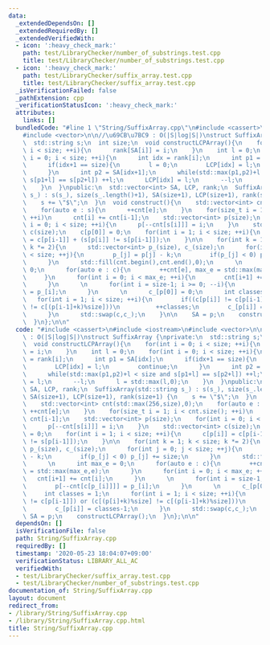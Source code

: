 ```yaml
---
data:
  _extendedDependsOn: []
  _extendedRequiredBy: []
  _extendedVerifiedWith:
  - icon: ':heavy_check_mark:'
    path: test/LibraryChecker/number_of_substrings.test.cpp
    title: test/LibraryChecker/number_of_substrings.test.cpp
  - icon: ':heavy_check_mark:'
    path: test/LibraryChecker/suffix_array.test.cpp
    title: test/LibraryChecker/suffix_array.test.cpp
  _isVerificationFailed: false
  _pathExtension: cpp
  _verificationStatusIcon: ':heavy_check_mark:'
  attributes:
    links: []
  bundledCode: "#line 1 \"String/SuffixArray.cpp\"\n#include <cassert>\n#include <iostream>\n\
    #include <vector>\n\n//\u69CB\u7BC9 : O(|S|log|S|)\nstruct SuffixArray {\nprivate:\n\
    \  std::string s;\n  int size;\n  void constructLCPArray(){\n    for(int i = 0;\
    \ i < size; ++i){\n      rank[SA[i]] = i;\n    }\n    int l = 0;\n    for(int\
    \ i = 0; i < size; ++i){\n      int idx = rank[i];\n      int p1 = SA[idx];\n\
    \      if(idx+1 == size){\n        l = 0;\n        LCP[idx] = l;\n        continue;\n\
    \      }\n      int p2 = SA[idx+1];\n      while(std::max(p1,p2)+l < size and\
    \ s[p1+l] == s[p2+l]) ++l;\n      LCP[idx] = l;\n      --l;\n      l = std::max(l,0);\n\
    \    }\n  }\npublic:\n  std::vector<int> SA, LCP, rank;\n  SuffixArray(std::string\
    \ s_) : s(s_), size(s_.length()+1), SA(size+1), LCP(size+1), rank(size+1) {\n\
    \    s += \"$\";\n  }\n  void construct(){\n    std::vector<int> cnt(std::max(256,size),0);\n\
    \    for(auto e : s){\n      ++cnt[e];\n    }\n    for(size_t i = 1; i < cnt.size();\
    \ ++i)\n      cnt[i] += cnt[i-1];\n    std::vector<int> p(size);\n    for(int\
    \ i = 0; i < size; ++i){\n      p[--cnt[s[i]]] = i;\n    }\n    std::vector<int>\
    \ c(size);\n    c[p[0]] = 0;\n    for(int i = 1; i < size; ++i){\n      c[p[i]]\
    \ = c[p[i-1]] + (s[p[i]] != s[p[i-1]]);\n    }\n\n    for(int k = 1; k < size;\
    \ k *= 2){\n      std::vector<int> p_(size), c_(size);\n      for(int j = 0; j\
    \ < size; ++j){\n        p_[j] = p[j] - k;\n        if(p_[j] < 0) p_[j] += size;\n\
    \      }\n      std::fill(cnt.begin(),cnt.end(),0);\n      \n      int max_e =\
    \ 0;\n      for(auto e : c){\n        ++cnt[e], max_e = std::max(max_e,e);\n \
    \     }\n      for(int i = 0; i < max_e; ++i){\n        cnt[i+1] += cnt[i];\n\
    \      }\n      \n      for(int i = size-1; i >= 0; --i){\n        p[--cnt[c[p_[i]]]]\
    \ = p_[i];\n      }\n      \n      c_[p[0]] = 0;\n      int classes = 1;\n   \
    \   for(int i = 1; i < size; ++i){\n        if((c[p[i]] != c[p[i-1]]) or (c[(p[i]+k)%size]\
    \ != c[(p[i-1]+k)%size]))\n          ++classes;\n        c_[p[i]] = classes-1;\n\
    \      }\n      std::swap(c,c_);\n    }\n\n    SA = p;\n    constructLCPArray();\n\
    \  }\n};\n\n"
  code: "#include <cassert>\n#include <iostream>\n#include <vector>\n\n//\u69CB\u7BC9\
    \ : O(|S|log|S|)\nstruct SuffixArray {\nprivate:\n  std::string s;\n  int size;\n\
    \  void constructLCPArray(){\n    for(int i = 0; i < size; ++i){\n      rank[SA[i]]\
    \ = i;\n    }\n    int l = 0;\n    for(int i = 0; i < size; ++i){\n      int idx\
    \ = rank[i];\n      int p1 = SA[idx];\n      if(idx+1 == size){\n        l = 0;\n\
    \        LCP[idx] = l;\n        continue;\n      }\n      int p2 = SA[idx+1];\n\
    \      while(std::max(p1,p2)+l < size and s[p1+l] == s[p2+l]) ++l;\n      LCP[idx]\
    \ = l;\n      --l;\n      l = std::max(l,0);\n    }\n  }\npublic:\n  std::vector<int>\
    \ SA, LCP, rank;\n  SuffixArray(std::string s_) : s(s_), size(s_.length()+1),\
    \ SA(size+1), LCP(size+1), rank(size+1) {\n    s += \"$\";\n  }\n  void construct(){\n\
    \    std::vector<int> cnt(std::max(256,size),0);\n    for(auto e : s){\n     \
    \ ++cnt[e];\n    }\n    for(size_t i = 1; i < cnt.size(); ++i)\n      cnt[i] +=\
    \ cnt[i-1];\n    std::vector<int> p(size);\n    for(int i = 0; i < size; ++i){\n\
    \      p[--cnt[s[i]]] = i;\n    }\n    std::vector<int> c(size);\n    c[p[0]]\
    \ = 0;\n    for(int i = 1; i < size; ++i){\n      c[p[i]] = c[p[i-1]] + (s[p[i]]\
    \ != s[p[i-1]]);\n    }\n\n    for(int k = 1; k < size; k *= 2){\n      std::vector<int>\
    \ p_(size), c_(size);\n      for(int j = 0; j < size; ++j){\n        p_[j] = p[j]\
    \ - k;\n        if(p_[j] < 0) p_[j] += size;\n      }\n      std::fill(cnt.begin(),cnt.end(),0);\n\
    \      \n      int max_e = 0;\n      for(auto e : c){\n        ++cnt[e], max_e\
    \ = std::max(max_e,e);\n      }\n      for(int i = 0; i < max_e; ++i){\n     \
    \   cnt[i+1] += cnt[i];\n      }\n      \n      for(int i = size-1; i >= 0; --i){\n\
    \        p[--cnt[c[p_[i]]]] = p_[i];\n      }\n      \n      c_[p[0]] = 0;\n \
    \     int classes = 1;\n      for(int i = 1; i < size; ++i){\n        if((c[p[i]]\
    \ != c[p[i-1]]) or (c[(p[i]+k)%size] != c[(p[i-1]+k)%size]))\n          ++classes;\n\
    \        c_[p[i]] = classes-1;\n      }\n      std::swap(c,c_);\n    }\n\n   \
    \ SA = p;\n    constructLCPArray();\n  }\n};\n\n"
  dependsOn: []
  isVerificationFile: false
  path: String/SuffixArray.cpp
  requiredBy: []
  timestamp: '2020-05-23 18:04:07+09:00'
  verificationStatus: LIBRARY_ALL_AC
  verifiedWith:
  - test/LibraryChecker/suffix_array.test.cpp
  - test/LibraryChecker/number_of_substrings.test.cpp
documentation_of: String/SuffixArray.cpp
layout: document
redirect_from:
- /library/String/SuffixArray.cpp
- /library/String/SuffixArray.cpp.html
title: String/SuffixArray.cpp
---
```

